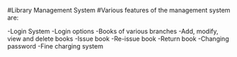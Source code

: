 #Library Management System
#Various features of the management system are:

-Login System
-Login options
-Books of various branches
-Add, modify, view and delete books
-Issue book
-Re-issue book
-Return book
-Changing password
-Fine charging system
